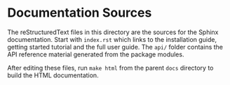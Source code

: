 # Documentation Sources

The reStructuredText files in this directory are the sources for the
Sphinx documentation. Start with `index.rst` which links to the
installation guide, getting started tutorial and the full user guide.
The `api/` folder contains the API reference material generated from
the package modules.

After editing these files, run `make html` from the parent `docs`
directory to build the HTML documentation.
